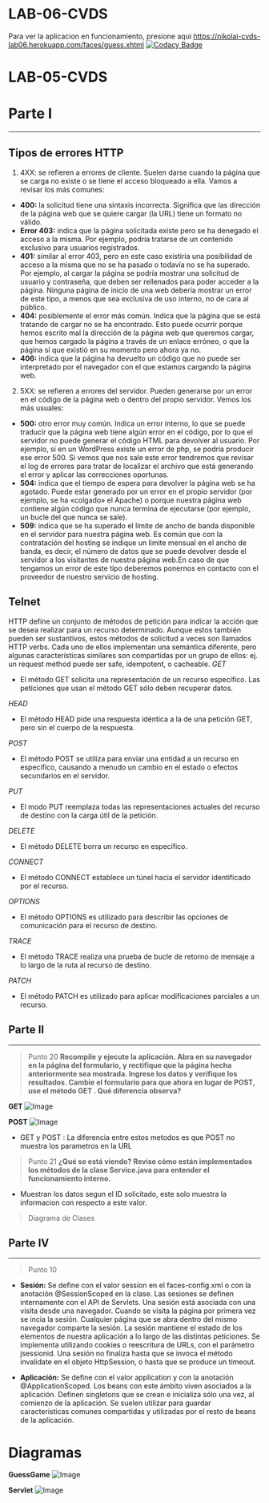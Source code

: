 # LAB-06-CVDS
Para ver la aplicacion en funcionamiento, presione aqui https://nikolai-cvds-lab06.herokuapp.com/faces/guess.xhtml
[![Codacy Badge](https://api.codacy.com/project/badge/Grade/d31f0b7b8e434fa7b1ea7853e3c7ef86)](https://www.codacy.com/manual/Nikolai9906/LAB-06-CVDS?utm_source=github.com&amp;utm_medium=referral&amp;utm_content=Nikolai9906/LAB-06-CVDS&amp;utm_campaign=Badge_Grade)

# LAB-05-CVDS
# Parte I
---
## Tipos de errores HTTP

1. 4XX: se refieren a errores de cliente. Suelen darse cuando la página que se carga no existe o se tiene el acceso bloqueado a ella. Vamos a revisar los más comunes:

* **400:** la solicitud tiene una sintaxis incorrecta. Significa que las dirección de la página web que se quiere cargar (la URL) tiene un formato no válido.
* **Error 403:** indica que la página solicitada existe pero se ha denegado el acceso a la misma. Por ejemplo, podría tratarse de un contenido exclusivo para usuarios registrados.
* **401:** similar al error 403, pero en este caso existiría una posibilidad de acceso a la misma que no se ha pasado o todavía no se ha superado. Por ejemplo, al cargar la página se podría mostrar una solicitud de usuario y contraseña, que deben ser rellenados para poder acceder a la página. Ninguna página de inicio de una web debería mostrar un error de este tipo, a menos que sea exclusiva de uso interno, no de cara al público.
* **404:** posiblemente el error más común. Indica que la página que se está tratando de cargar no se ha encontrado. Esto puede ocurrir porque hemos escrito mal la dirección de la página web que queremos cargar, que hemos cargado la página a través de un enlace erróneo, o que la página sí que existió en su momento pero ahora ya no.
* **406:** indica que la página ha devuelto un código que no puede ser interpretado por el navegador con el que estamos cargando la página web.

2. 5XX: se refieren a errores del servidor. Pueden generarse por un error en el código de la página web o dentro del propio servidor. Vemos los más usuales:
* **500:** otro error muy común. Indica un error interno, lo que se puede traducir que la página web tiene algún error en el código, por lo que el servidor no puede generar el código HTML para devolver al usuario. Por ejemplo, si en un WordPress existe un error de php, se podría producir ese error 500. Si vemos que nos sale este error tendremos que revisar el log de errores para tratar de localizar el archivo que está generando el error y aplicar las correcciones oportunas.
* **504:** indica que el tiempo de espera para devolver la página web se ha agotado. Puede estar generado por un error en el propio servidor (por ejemplo, se ha «colgado» el Apache) o porque nuestra página web contiene algún código que nunca termina de ejecutarse (por ejemplo, un bucle del que nunca se sale).
* **509:** indica que se ha superado el límite de ancho de banda disponible en el servidor para nuestra página web. Es común que con la contratación del hosting se indique un limite mensual en el ancho de banda, es decir, el número de datos que se puede devolver desde el servidor a los visitantes de nuestra página web.En caso de que tengamos un error de este tipo deberemos ponernos en contacto con el proveedor de nuestro servicio de hosting.
## Telnet
HTTP define un conjunto de métodos de petición para indicar la acción que se desea realizar para un recurso determinado. Aunque estos también pueden ser sustantivos, estos métodos de solicitud a veces son llamados HTTP verbs. Cada uno de ellos implementan una semántica diferente, pero algunas características similares son compartidas por un grupo de ellos: ej. un request method puede ser safe, idempotent, o cacheable.
  *GET*

  - El método GET  solicita una representación de un recurso específico. Las peticiones que usan el método GET sólo deben recuperar datos.

  *HEAD*
  - El método HEAD pide una respuesta idéntica a la de una petición GET, pero sin el cuerpo de la respuesta.

  *POST*
  - El método POST se utiliza para enviar una entidad a un recurso en específico, causando a menudo un cambio en el estado o efectos secundarios en el servidor.

  *PUT*
  - El modo PUT reemplaza todas las representaciones actuales del recurso de destino con la carga útil de la petición.

  *DELETE*
  - El método DELETE borra un recurso en específico.

  *CONNECT*
  - El método CONNECT establece un túnel hacia el servidor identificado por el recurso.

  *OPTIONS*
  - El método OPTIONS es utilizado para describir las opciones de comunicación para el recurso de destino.

  *TRACE*
  - El método TRACE  realiza una prueba de bucle de retorno de mensaje a lo largo de la ruta al recurso de destino.

  *PATCH*
  - El método PATCH  es utilizado para aplicar modificaciones parciales a un recurso.

## Parte II
---
> Punto 20
**Recompile y ejecute la aplicación. Abra en su navegador en la página del formulario, y rectifique que la página hecha anteriormente sea mostrada. Ingrese los datos y verifique los resultados. Cambie el formulario para que ahora en lugar de POST, use el método GET . Qué diferencia observa?**

**GET**
![Image](https://github.com/VerboCamacho/LAB-05-CVDS/blob/master/Imagenes/Capture.PNG)

**POST**
![Image](https://github.com/VerboCamacho/LAB-05-CVDS/blob/master/Imagenes/Capture1.PNG)

* GET y POST : La diferencia entre estos metodos es que POST no muestra los parametros en la URL

> Punto 21
**¿Qué se está viendo? Revise cómo están implementados los métodos de la clase Service.java para entender el funcionamiento interno.**

* Muestran los datos segun el ID solicitado, este solo muestra la informacion con respecto a este valor.

> Diagrama de Clases
## Parte IV
---
> Punto 10

- **Sesión:** Se define con el valor session en el faces-config.xml o con la anotación @SessionScoped en la clase. Las sesiones se definen internamente con el API de Servlets. Una sesión está asociada con una visita desde una navegador. Cuando se visita la página por primera vez se incia la sesión. Cualquier página que se abra dentro del mismo navegador comparte la sesión. La sesión mantiene el estado de los elementos de nuestra aplicación a lo largo de las distintas peticiones. Se implementa utilizando cookies o reescritura de URLs, con el parámetro jsessionid. Una sesión no finaliza hasta que se invoca el método invalidate en el objeto HttpSession, o hasta que se produce un timeout.

- **Aplicación:** Se define con el valor application y con la anotación @ApplicationScoped. Los beans con este ámbito viven asociados a la aplicación. Definen singletons que se crean e inicializa sólo una vez, al comienzo de la aplicación. Se suelen utilizar para guardar características comunes compartidas y utilizadas por el resto de beans de la aplicación.

# Diagramas


**GuessGame**
![Image](https://github.com/VerboCamacho/LAB-05-CVDS/blob/master/Imagenes/image.png)


**Servlet**
![Image](https://github.com/VerboCamacho/LAB-05-CVDS/blob/master/Imagenes/imagen1.PNG)

